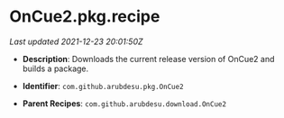 # OnCue2.pkg.recipe

_Last updated 2021-12-23 20:01:50Z_

- **Description**: Downloads the current release version of OnCue2 and builds a package.

- **Identifier**: `com.github.arubdesu.pkg.OnCue2`

- **Parent Recipes**: `com.github.arubdesu.download.OnCue2`
